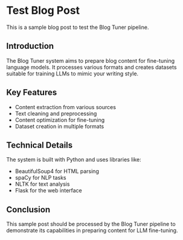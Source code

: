 # Test Blog Post

This is a sample blog post to test the Blog Tuner pipeline.

## Introduction

The Blog Tuner system aims to prepare blog content for fine-tuning language models. It processes various formats and creates datasets suitable for training LLMs to mimic your writing style.

## Key Features

- Content extraction from various sources
- Text cleaning and preprocessing
- Content optimization for fine-tuning
- Dataset creation in multiple formats

## Technical Details

The system is built with Python and uses libraries like:
- BeautifulSoup4 for HTML parsing
- spaCy for NLP tasks
- NLTK for text analysis
- Flask for the web interface

## Conclusion

This sample post should be processed by the Blog Tuner pipeline to demonstrate its capabilities in preparing content for LLM fine-tuning.